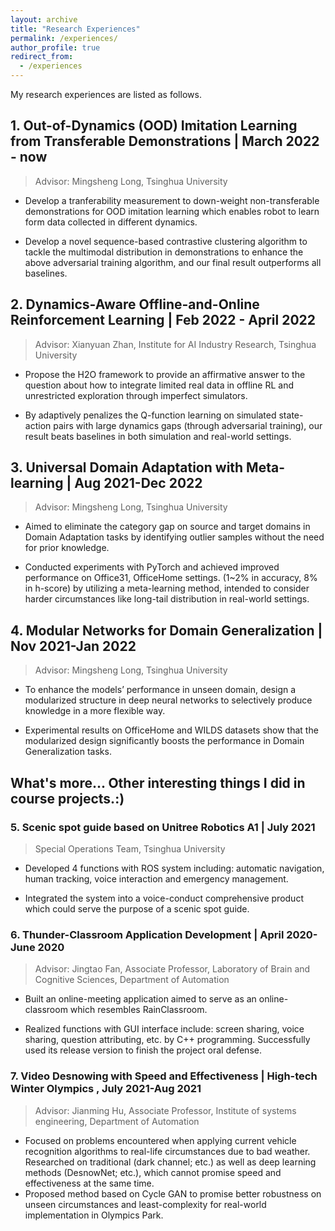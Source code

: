 ```yaml
---
layout: archive
title: "Research Experiences"
permalink: /experiences/
author_profile: true
redirect_from:
  - /experiences
---
```


<!-- {% include base_path %} -->


My research experiences are listed as follows.
## 1. Out-of-Dynamics (OOD) Imitation Learning from Transferable Demonstrations | March 2022 - now
> Advisor: Mingsheng Long, Tsinghua University

* Develop a tranferability measurement to down-weight non-transferable demonstrations for OOD imitation learning which enables robot to learn form data collected in different dynamics.

* Develop a novel sequence-based contrastive clustering algorithm to tackle the multimodal distribution in demonstrations to enhance the above adversarial training algorithm, and our final result outperforms all baselines.


## 2. Dynamics-Aware Offline-and-Online                    Reinforcement Learning  |   Feb 2022 - April 2022
> Advisor: Xianyuan Zhan, Institute for AI Industry Research, Tsinghua University

* Propose the H2O framework to provide an affirmative answer to the question about how to integrate limited real data in offline RL and unrestricted exploration through imperfect simulators.

* By adaptively penalizes the Q-function learning on simulated state-action pairs with large dynamics gaps (through adversarial training), our result beats baselines in both simulation and real-world settings.


## 3. Universal Domain Adaptation with Meta-learning | Aug 2021-Dec 2022
> Advisor: Mingsheng Long, Tsinghua University

* Aimed to eliminate the category gap on source and target domains in Domain Adaptation tasks by identifying outlier samples without the need for prior knowledge.

* Conducted experiments with PyTorch and achieved improved performance on Office31, OfficeHome settings. (1~2% in accuracy, 8% in h-score) by utilizing a meta-learning method, intended to consider harder circumstances like long-tail distribution in real-world settings.


## 4. Modular Networks for Domain Generalization |    Nov 2021-Jan 2022
> Advisor: Mingsheng Long, Tsinghua University

* To enhance the models’ performance in unseen domain, design a modularized structure in deep neural networks to selectively produce knowledge in a more flexible way.

* Experimental results on OfficeHome and WILDS datasets show that the modularized design significantly boosts the performance in Domain Generalization tasks.

## What's more... Other interesting things I did in course projects.:)

### 5. Scenic spot guide based on Unitree Robotics A1 |   July 2021
> Special Operations Team, Tsinghua University


* Developed 4 functions with ROS system including: automatic navigation, human tracking, voice interaction and emergency management. 
  
* Integrated the system into a voice-conduct comprehensive product which could serve the purpose of a scenic spot guide.

### 6. Thunder-Classroom Application Development |          April 2020-June 2020

> Advisor: Jingtao Fan, Associate Professor, Laboratory of Brain and Cognitive Sciences, Department of Automation

* Built an online-meeting application aimed to serve as an online-classroom which resembles RainClassroom.

* Realized functions with GUI interface include: screen sharing, voice sharing, question attributing, etc. by C++ programming. Successfully used its release version to finish the project oral defense.

### 7. Video Desnowing with Speed and Effectiveness | High-tech Winter Olympics , July 2021-Aug 2021
> Advisor: Jianming Hu, Associate Professor, Institute of systems engineering, Department of Automation

* Focused on problems encountered when applying current vehicle recognition algorithms to real-life circumstances due to bad weather. Researched on traditional (dark channel; etc.) as well as deep learning methods (DesnowNet; etc.), which cannot promise speed and effectiveness at the same time.
* Proposed method based on Cycle GAN to promise better robustness on unseen circumstances and least-complexity for real-world implementation in Olympics Park.
